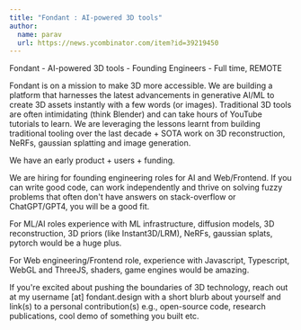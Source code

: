 ```yaml
---
title: "Fondant : AI-powered 3D tools"
author:
  name: parav
  url: https://news.ycombinator.com/item?id=39219450
---
```

Fondant - AI-powered 3D tools - Founding Engineers - Full time, REMOTE

Fondant is on a mission to make 3D more accessible. We are building a platform that harnesses the latest advancements in generative AI&#x2F;ML to create 3D assets instantly with a few words (or images). Traditional 3D tools are often intimidating (think Blender) and can take hours of YouTube tutorials to learn. We are leveraging the lessons learnt from building traditional tooling over the last decade + SOTA work on 3D reconstruction, NeRFs, gaussian splatting and image generation.

We have an early product + users + funding.

We are hiring for founding engineering roles for AI and Web&#x2F;Frontend. If you can write good code, can work independently and thrive on solving fuzzy problems that often don&#x27;t have answers on stack-overflow or ChatGPT&#x2F;GPT4, you will be a good fit.

For ML&#x2F;AI roles experience with ML infrastructure, diffusion models, 3D reconstruction, 3D priors (like Instant3D&#x2F;LRM), NeRFs, gaussian splats, pytorch would be a huge plus.

For Web engineering&#x2F;Frontend role, experience with Javascript, Typescript, WebGL and ThreeJS, shaders, game engines would be amazing.

If you&#x27;re excited about pushing the boundaries of 3D technology, reach out at my username [at] fondant.design with a short blurb about yourself and link(s) to a personal contribution(s) e.g., open-source code, research publications, cool demo of something you built etc.
